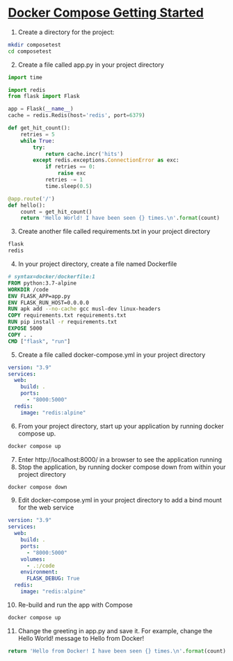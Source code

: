 # [Docker Compose Getting Started](https://docs.docker.com/compose/gettingstarted/)

1. Create a directory for the project:
```bash
mkdir composetest
cd composetest
```
2. Create a file called app.py in your project directory
```python
import time

import redis
from flask import Flask

app = Flask(__name__)
cache = redis.Redis(host='redis', port=6379)

def get_hit_count():
    retries = 5
    while True:
        try:
            return cache.incr('hits')
        except redis.exceptions.ConnectionError as exc:
            if retries == 0:
                raise exc
            retries -= 1
            time.sleep(0.5)

@app.route('/')
def hello():
    count = get_hit_count()
    return 'Hello World! I have been seen {} times.\n'.format(count)
```
3. Create another file called requirements.txt in your project directory
```txt
flask
redis
```
4. In your project directory, create a file named Dockerfile
```Dockerfile
# syntax=docker/dockerfile:1
FROM python:3.7-alpine
WORKDIR /code
ENV FLASK_APP=app.py
ENV FLASK_RUN_HOST=0.0.0.0
RUN apk add --no-cache gcc musl-dev linux-headers
COPY requirements.txt requirements.txt
RUN pip install -r requirements.txt
EXPOSE 5000
COPY . .
CMD ["flask", "run"]
```
5. Create a file called docker-compose.yml in your project directory
```yaml
version: "3.9"
services:
  web:
    build: .
    ports:
      - "8000:5000"
  redis:
    image: "redis:alpine"
```
6. From your project directory, start up your application by running docker compose up.
```bash
docker compose up
```
7. Enter http://localhost:8000/ in a browser to see the application running
8. Stop the application, by running docker compose down from within your project directory
```bash
docker compose down
```
9. Edit docker-compose.yml in your project directory to add a bind mount for the web service
```yaml
version: "3.9"
services:
  web:
    build: .
    ports:
      - "8000:5000"
    volumes:
      - .:/code
    environment:
      FLASK_DEBUG: True
  redis:
    image: "redis:alpine"
```
10. Re-build and run the app with Compose
```bash
docker compose up
```
11. Change the greeting in app.py and save it. For example, change the Hello World! message to Hello from Docker!
```python
return 'Hello from Docker! I have been seen {} times.\n'.format(count)
```